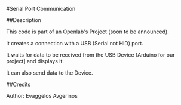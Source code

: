 #Serial Port Communication

##Description

This code is part of an Openlab's Project (soon to be announced).

It creates a connection with a USB (Serial not HID) port.

It waits for data to be received from the USB Device [Arduino for our project] and displays it.

It can also send data to the Device.

##Credits

Author: Evaggelos Avgerinos